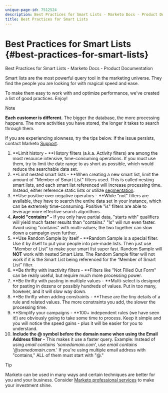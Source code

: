 ```yaml
---
unique-page-id: 7512524
description: Best Practices for Smart Lists - Marketo Docs - Product Documentation
title: Best Practices for Smart Lists
---
```


# Best Practices for Smart Lists {#best-practices-for-smart-lists}

Best Practices for Smart Lists - Marketo Docs - Product Documentation

Smart lists are the most powerful query tool in the marketing universe. They find the people you are looking for with magical speed and ease.

To make them easy to work with and optimize performance, we've created a list of good practices. Enjoy!

>[!NOTE]
>
>**Each customer is different.** The bigger the database, the more processing happens. The more activities you have stored, the longer it takes to search through them.
>
>If you are experiencing slowness, try the tips below. If the issue persists, contact Marketo [Support](http://support.marketo.com).

1. **Limit history - **History filters (a.k.a. Activity filters) are among the most resource intensive, time-consuming operations. If you must use them, try to limit the date range to as short as possible, which would reduce the searchable data set.
1. **Limit nested smart lists - **When creating a new smart list, limit the amount of "Member of Smart List" filters used. This is called nesting smart lists, and each smart list referenced will increase processing time. Instead, either reference static lists or utilize [segmentation](../../../../../welcome-to-marketo-docs/product-docs/personalization/segmentation-and-snippets/segmentation/create-a-segmentation.md).
1. **Use positive over negative operators - **While "not" filters are available, they have to search the entire data set in your instance, which can be extremely time-consuming. Positive "is" filters are able to leverage more effective search algorithms.
1. **Avoid "contains" -** If you only have partial data, "starts with" qualifiers will yield much faster results than "contains." "Is" will run even faster. Avoid using "contains" with multi-values; the two together can slow down a campaign even further.
1. **Use Random Sample by itself - **Random Sample is a special filter. Use it by itself to put your people into pre-made lists. Then just use "Member of List" to make your smart list super fast. Random Sample will **NOT** work with nested Smart Lists. The Random Sample filter will not work if it is the Smart List being referenced for the “Member of Smart List” filter. 
1. **Be thrifty with inactivity filters - **Filters like "Not Filled Out Form" can be really useful, but require much more processing power.
1. **Be thrifty with pasting in multiple values - **Multi-select is designed for pasting in dozens or possibly hundreds of values. Put in too many, however, and it will slow way down.
1. **Be thrifty when adding constraints - **These are the tiny details of a rule and related values. The more constraints you add, the slower the processing time.
1. **Simplify your campaigns - **100+ independent rules (we have seen it!) are obviously going to take some time to process. Keep it simple and you will notice the speed gains - plus it will be easier for you to understand.
1. **Include the @ symbol before the domain name when using the Email Address filter** **-** This makes it use a faster query. Example: Instead of using *email contains 'somedomain.com*', use *email contains '@somedomain.com*.' If you're using multiple email address with "contains," ALL of them must start with "@."

>[!TIP]
>
>Marketo can be used in many ways and certain techniques are better for you and your business. Consider [Marketo professional services](http://pages2.marketo.com/72-hour-survival-guide.html) to make your investment shine.

